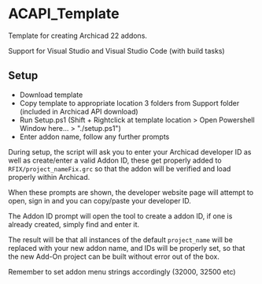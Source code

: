 # ACAPI_Template
 Template for creating Archicad 22 addons.

Support for Visual Studio and Visual Studio Code (with build tasks)

## Setup

- Download template
- Copy template to appropriate location 3 folders from Support folder (included in Archicad API download)
- Run Setup.ps1 (Shift + Rightclick at template location > Open Powershell Window here... > "./setup.ps1")
- Enter addon name, follow any further prompts

During setup, the script will ask you to enter your Archicad developer ID as well as create/enter a valid Addon ID, these get properly added to ```RFIX/project_nameFix.grc``` so that the addon will be verified and load properly within Archicad.

When these prompts are shown, the developer website page will attempt to open, sign in and you can copy/paste your developer ID.

The Addon ID prompt will open the tool to create a addon ID, if one is already created, simply find and enter it. 

The result will be that all instances of the default ```project_name``` will be replaced with your new addon name, and IDs will be properly set, so that the new Add-On project can be built without error out of the box.

Remember to set addon menu strings accordingly (32000, 32500 etc)

